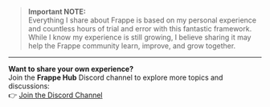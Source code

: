 > **Important NOTE:**  
> Everything I share about Frappe is based on my personal experience and countless hours of trial and error with this fantastic framework. While I know my experience is still growing, I believe sharing it may help the Frappe community learn, improve, and grow together.

---

**Want to share your own experience?**  
Join the **Frappe Hub** Discord channel to explore more topics and discussions:  
👉 [Join the Discord Channel](https://discord.gg/jEyvKmErS3)
